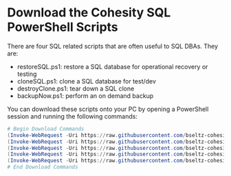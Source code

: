 # Download the Cohesity SQL PowerShell Scripts

There are four SQL related scripts that are often useful to SQL DBAs. They are:

* restoreSQL.ps1: restore a SQL database for operational recovery or testing
* cloneSQL.ps1: clone a SQL database for test/dev
* destroyClone.ps1: tear down a SQL clone
* backupNow.ps1: perform an on demand backup

You can download these scripts onto your PC by opening a PowerShell session and running the following commands:

```powershell
# Begin Download Commands
(Invoke-WebRequest -Uri https://raw.githubusercontent.com/bseltz-cohesity/scripts/master/powershell/cohesity-api/cohesity-api.ps1).content | Out-File cohesity-api.ps1; (Get-Content cohesity-api.ps1) | Set-Content cohesity-api.ps1
(Invoke-WebRequest -Uri https://raw.githubusercontent.com/bseltz-cohesity/scripts/master/sql-scripts/restoreSQL/restoreSQL.ps1).content | Out-File restoreSQL.ps1; (Get-Content restoreSQL.ps1) | Set-Content restoreSQL.ps1
(Invoke-WebRequest -Uri https://raw.githubusercontent.com/bseltz-cohesity/scripts/master/sql-scripts/cloneSQL/cloneSQL.ps1).content | Out-File cloneSQL.ps1; (Get-Content cloneSQL.ps1) | Set-Content cloneSQL.ps1
(Invoke-WebRequest -Uri https://raw.githubusercontent.com/bseltz-cohesity/scripts/master/sql-scripts/destroyClone/destroyClone.ps1).content | Out-File destroyClone.ps1; (Get-Content destroyClone.ps1) | Set-Content destroyClone.ps1
(Invoke-WebRequest -Uri https://raw.githubusercontent.com/bseltz-cohesity/scripts/master/sql-scripts/backupNow/backupNow.ps1).content | Out-File backupNow.ps1; (Get-Content backupNow.ps1) | Set-Content backupNow.ps1
# End Download Commands
```
